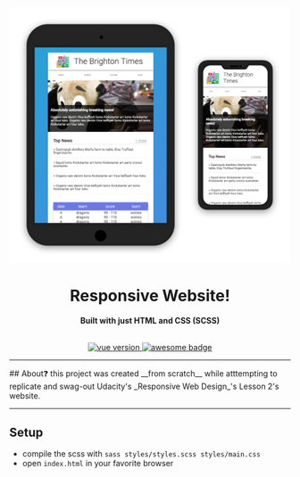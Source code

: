 <div align="center">
  <br>
  <img
    alt="DEV"
    src="mock.png"
    width=550px
  />
  <h1>Responsive Website!</h1>
  <strong>Built with just HTML and CSS (SCSS)</strong>
</div>
<br/>
 <p align="center">
  <a href="https://en.wikipedia.org/wiki/Cascading_Style_Sheets">
    <img src="https://img.shields.io/badge/CSS-brightgreen.svg" alt="vue version"/>
  </a>
  <a href="#">
    <img src="https://cdn.rawgit.com/sindresorhus/awesome/d7305f38d29fed78fa85652e3a63e154dd8e8829/media/badge.svg" alt="awesome badge"/>
  </a>
  
</div>


<hr>
## About❓️
this project was created __from scratch__ while atttempting to replicate and swag-out Udacity's _Responsive Web Design_'s Lesson 2's website.
<hr>

## Setup
* compile the scss with `sass styles/styles.scss styles/main.css `
* open `index.html` in your favorite browser
